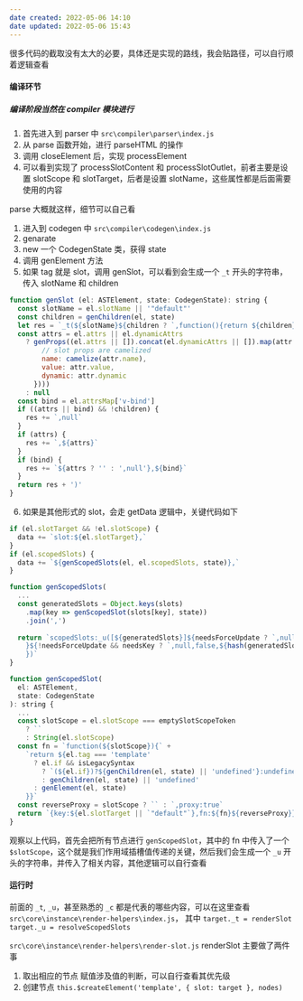 ```yaml
---
date created: 2022-05-06 14:10
date updated: 2022-05-06 15:43
---
```


很多代码的截取没有太大的必要，具体还是实现的路线，我会贴路径，可以自行顺着逻辑查看

#### 编译环节

##### 编译阶段当然在 compiler 模块进行

1. 首先进入到 parser 中 `src\compiler\parser\index.js`
2. 从 parse 函数开始，进行 parseHTML 的操作
3. 调用 closeElement 后，实现 processElement
4. 可以看到实现了 processSlotContent 和 processSlotOutlet，前者主要是设置 slotScope 和 slotTarget，后者是设置 slotName，这些属性都是后面需要使用的内容

parse 大概就这样，细节可以自己看

1. 进入到 codegen 中 `src\compiler\codegen\index.js`
2. genarate
3. new 一个 CodegenState 类，获得 state
4. 调用 genElement 方法
5. 如果 tag 就是 slot，调用 genSlot，可以看到会生成一个 `_t` 开头的字符串，传入 slotName 和 children

```js
function genSlot (el: ASTElement, state: CodegenState): string {
  const slotName = el.slotName || '"default"'
  const children = genChildren(el, state)
  let res = `_t(${slotName}${children ? `,function(){return ${children}}` : ''}`
  const attrs = el.attrs || el.dynamicAttrs
    ? genProps((el.attrs || []).concat(el.dynamicAttrs || []).map(attr => ({
        // slot props are camelized
        name: camelize(attr.name),
        value: attr.value,
        dynamic: attr.dynamic
      })))
    : null
  const bind = el.attrsMap['v-bind']
  if ((attrs || bind) && !children) {
    res += `,null`
  }
  if (attrs) {
    res += `,${attrs}`
  }
  if (bind) {
    res += `${attrs ? '' : ',null'},${bind}`
  }
  return res + ')'
}
```

6. 如果是其他形式的 slot，会走 getData 逻辑中，关键代码如下

```js
if (el.slotTarget && !el.slotScope) {
  data += `slot:${el.slotTarget},`
}
if (el.scopedSlots) {
  data += `${genScopedSlots(el, el.scopedSlots, state)},`
}

function genScopedSlots(
  ...
  const generatedSlots = Object.keys(slots)
    .map(key => genScopedSlot(slots[key], state))
    .join(',')
    
  return `scopedSlots:_u([${generatedSlots}]${needsForceUpdate ? `,null,true` : ``
    }${!needsForceUpdate && needsKey ? `,null,false,${hash(generatedSlots)}` : ``
    })`
}

function genScopedSlot(
  el: ASTElement,
  state: CodegenState
): string {
  ... 
  const slotScope = el.slotScope === emptySlotScopeToken
    ? ``
    : String(el.slotScope)
  const fn = `function(${slotScope}){` +
    `return ${el.tag === 'template'
      ? el.if && isLegacySyntax
        ? `(${el.if})?${genChildren(el, state) || 'undefined'}:undefined`
        : genChildren(el, state) || 'undefined'
      : genElement(el, state)
    }}`
  const reverseProxy = slotScope ? `` : `,proxy:true`
  return `{key:${el.slotTarget || `"default"`},fn:${fn}${reverseProxy}}`
}

```

观察以上代码，首先会把所有节点进行 `genScopedSlot`，其中的 fn 中传入了一个 `$slotScope`，这个就是我们作用域插槽值传递的关键，然后我们会生成一个 `_u` 开头的字符串，并传入了相关内容，其他逻辑可以自行查看

#### 运行时

前面的 `_t`, `_u`，甚至熟悉的 `_c` 都是代表的哪些内容，可以在这里查看 `src\core\instance\render-helpers\index.js`， 其中
`target._t = renderSlot`
`target._u = resolveScopedSlots`

`src\core\instance\render-helpers\render-slot.js`
renderSlot 主要做了两件事

1. 取出相应的节点    赋值涉及值的判断，可以自行查看其优先级
2. 创建节点 `this.$createElement('template', { slot: target }, nodes)`

